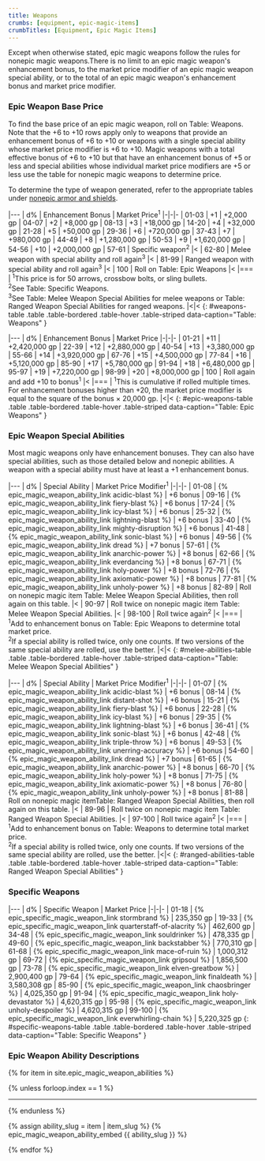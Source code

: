 ```yaml
---
title: Weapons
crumbs: [equipment, epic-magic-items]
crumbTitles: [Equipment, Epic Magic Items]
---
```


Except when otherwise stated, epic magic weapons follow the rules for nonepic magic weapons.There is no limit to an epic magic weapon's enhancement bonus, to the market price modifier of an epic magic weapon special ability, or to the total of an epic magic weapon's enhancement bonus and market price modifier.

### Epic Weapon Base Price

To find the base price of an epic magic weapon, roll on Table: Weapons. Note that the +6 to +10 rows apply only to weapons that provide an enhancement bonus of +6 to +10 or weapons with a single special ability whose market price modifier is +6 to +10. Magic weapons with a total effective bonus of +6 to +10 but that have an enhancement bonus of +5 or less and special abilities whose individual market price modifiers are +5 or less use the table for nonepic magic weapons to determine price.

To determine the type of weapon generated, refer to the appropriate tables under [nonepic armor and shields]({{site.ur.}}/equipment/magic-items/weapons/).

|---
| d% | Enhancement Bonus | Market Price<sup>1</sup>
|-|-|-
| 01-03 | +1 | +2,000 gp
| 04-07 | +2 | +8,000 gp
| 08-13 | +3 | +18,000 gp
| 14-20 | +4 | +32,000 gp
| 21-28 | +5 | +50,000 gp
| 29-36 | +6 | +720,000 gp
| 37-43 | +7 | +980,000 gp
| 44-49 | +8 | +1,280,000 gp
| 50-53 | +9 | +1,620,000 gp
| 54-56 | +10 | +2,000,000 gp
| 57-61 | Specific weapon<sup>2</sup> |<
| 62-80 | Melee weapon with special ability and roll again<sup>3</sup> |<
| 81-99 | Ranged weapon with special ability and roll again<sup>3</sup> |<
| 100 | Roll on Table: Epic Weapons |<
|===
| <sup>1</sup>This price is for 50 arrows, crossbow bolts, or sling bullets.<br><sup>2</sup>See Table: Specific Weapons.<br><sup>3</sup>See Table: Melee Weapon Special Abilities for melee weapons or Table: Ranged Weapon Special Abilities for ranged weapons. |<|<
{: #weapons-table .table .table-bordered .table-hover .table-striped data-caption="Table: Weapons" }

|---
| d% | Enhancement Bonus | Market Price
|-|-|-
| 01-21 | +11 | +2,420,000 gp
| 22-39 | +12 | +2,880,000 gp
| 40-54 | +13 | +3,380,000 gp
| 55-66 | +14 | +3,920,000 gp
| 67-76 | +15 | +4,500,000 gp
| 77-84 | +16 | +5,120,000 gp
| 85-90 | +17 | +5,780,000 gp
| 91-94 | +18 | +6,480,000 gp
| 95-97 | +19 | +7,220,000 gp
| 98-99 | +20 | +8,000,000 gp
| 100 | Roll again and add +10 to bonus<sup>1</sup> |<
|===
| <sup>1</sup>This is cumulative if rolled multiple times. For enhancement bonuses higher than +20, the market price modifier is equal to the square of the bonus &times; 20,000 gp. |<|<
{: #epic-weapons-table .table .table-bordered .table-hover .table-striped data-caption="Table: Epic Weapons" }

### Epic Weapon Special Abilities

Most magic weapons only have enhancement bonuses. They can also have special abilities, such as those detailed below and nonepic abilities. A weapon with a special ability must have at least a +1 enhancement bonus.

|---
| d% | Special Ability | Market Price Modifier<sup>1</sup>
|-|-|-
| 01-08 | {% epic_magic_weapon_ability_link acidic-blast %} | +6 bonus
| 09-16 | {% epic_magic_weapon_ability_link fiery-blast %} | +6 bonus
| 17-24 | {% epic_magic_weapon_ability_link icy-blast %} | +6 bonus
| 25-32 | {% epic_magic_weapon_ability_link lightning-blast %} | +6 bonus
| 33-40 | {% epic_magic_weapon_ability_link mighty-disruption %} | +6 bonus
| 41-48 | {% epic_magic_weapon_ability_link sonic-blast %} | +6 bonus
| 49-56 | {% epic_magic_weapon_ability_link dread %} | +7 bonus
| 57-61 | {% epic_magic_weapon_ability_link anarchic-power %} | +8 bonus
| 62-66 | {% epic_magic_weapon_ability_link everdancing %} | +8 bonus
| 67-71 | {% epic_magic_weapon_ability_link holy-power %} | +8 bonus
| 72-76 | {% epic_magic_weapon_ability_link axiomatic-power %} | +8 bonus
| 77-81 | {% epic_magic_weapon_ability_link unholy-power %} | +8 bonus
| 82-89 | Roll on nonepic magic item Table: Melee Weapon Special Abilities, then roll again on this table. |<
| 90-97 | Roll twice on nonepic magic item Table: Melee Weapon Special Abilities. |<
| 98-100 | Roll twice again<sup>2</sup> |<
|===
| <sup>1</sup>Add to enhancement bonus on Table: Epic Weapons to determine total market price.<br><sup>2</sup>If a special ability is rolled twice, only one counts. If two versions of the same special ability are rolled, use the better. |<|<
{: #melee-abilities-table .table .table-bordered .table-hover .table-striped data-caption="Table: Melee Weapon Special Abilities" }

|---
| d% | Special Ability | Market Price Modifier<sup>1</sup>
|-|-|-
| 01-07 | {% epic_magic_weapon_ability_link acidic-blast %} | +6 bonus
| 08-14 | {% epic_magic_weapon_ability_link distant-shot %} | +6 bonus
| 15-21 | {% epic_magic_weapon_ability_link fiery-blast %} | +6 bonus
| 22-28 | {% epic_magic_weapon_ability_link icy-blast %} | +6 bonus
| 29-35 | {% epic_magic_weapon_ability_link lightning-blast %} | +6 bonus
| 36-41 | {% epic_magic_weapon_ability_link sonic-blast %} | +6 bonus
| 42-48 | {% epic_magic_weapon_ability_link triple-throw %} | +6 bonus
| 49-53 | {% epic_magic_weapon_ability_link unerring-accuracy %} | +6 bonus
| 54-60 | {% epic_magic_weapon_ability_link dread %} | +7 bonus
| 61-65 | {% epic_magic_weapon_ability_link anarchic-power %} | +8 bonus
| 66-70 | {% epic_magic_weapon_ability_link holy-power %} | +8 bonus
| 71-75 | {% epic_magic_weapon_ability_link axiomatic-power %} | +8 bonus
| 76-80 | {% epic_magic_weapon_ability_link unholy-power %} | +8 bonus
| 81-88 | Roll on nonepic magic itemTable: Ranged Weapon Special Abilities, then roll again on this table. |<
| 89-96 | Roll twice on nonepic magic item Table: Ranged Weapon Special Abilities. |<
| 97-100 | Roll twice again<sup>2</sup> |<
|===
| <sup>1</sup>Add to enhancement bonus on Table: Weapons to determine total market price.<br><sup>2</sup>If a special ability is rolled twice, only one counts. If two versions of the same special ability are rolled, use the better. |<|<
{: #ranged-abilities-table .table .table-bordered .table-hover .table-striped data-caption="Table: Ranged Weapon Special Abilities" }

### Specific Weapons

|---
| d% | Specific Weapon | Market Price
|-|-|-
| 01-18  | {% epic_specific_magic_weapon_link stormbrand %} | 235,350 gp
| 19-33  | {% epic_specific_magic_weapon_link quarterstaff-of-alacrity %} | 462,600 gp
| 34-48  | {% epic_specific_magic_weapon_link souldrinker %} | 478,335 gp
| 49-60  | {% epic_specific_magic_weapon_link backstabber %} | 770,310 gp
| 61-68  | {% epic_specific_magic_weapon_link mace-of-ruin %} | 1,000,312 gp
| 69-72  | {% epic_specific_magic_weapon_link gripsoul %} | 1,856,500 gp
| 73-78  | {% epic_specific_magic_weapon_link elven-greatbow %} | 2,900,400 gp
| 79-64  | {% epic_specific_magic_weapon_link finaldeath %} | 3,580,308 gp
| 85-90  | {% epic_specific_magic_weapon_link chaosbringer %} | 4,025,350 gp
| 91-94  | {% epic_specific_magic_weapon_link holy-devastator %} | 4,620,315 gp
| 95-98  | {% epic_specific_magic_weapon_link unholy-despoiler %} | 4,620,315 gp
| 99-100 | {% epic_specific_magic_weapon_link everwhirling-chain %} | 5,220,325 gp
{: #specific-weapons-table .table .table-bordered .table-hover .table-striped data-caption="Table: Specific Weapons" }

### Epic Weapon Ability Descriptions

{% for item in site.epic_magic_weapon_abilities %}

{% unless forloop.index == 1 %}
* * *
{% endunless %}

{% assign ability_slug = item | item_slug %}
{% epic_magic_weapon_ability_embed {{ ability_slug }} %}

{% endfor %}